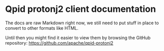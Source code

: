 # Qpid protonj2 client documentation

The docs are raw Markdown right now, we still need to put stuff in place to convert
to other formats like HTML.

Until then you might find it easier to view them by browsing the GitHub repository:
https://github.com/apache/qpid-protonj2
